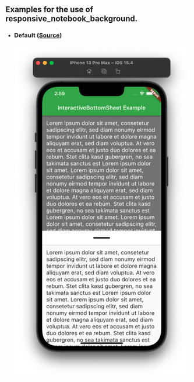## Examples for the use of responsive_notebook_background.

- ### Default ([Source](lib/main.dart))
  ![Preview lined](screenshots/example.jpg "Default")
